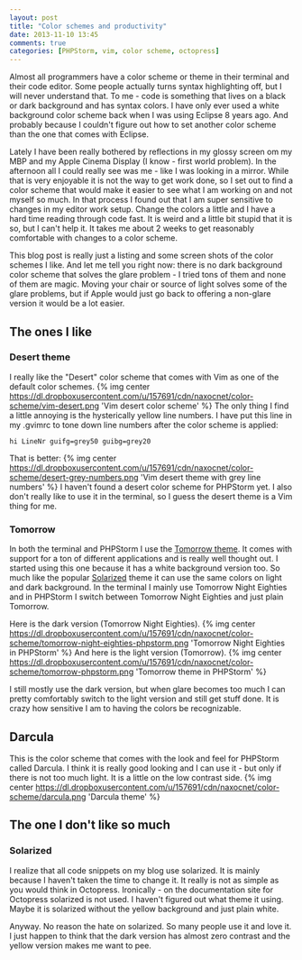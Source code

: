 ```yaml
---
layout: post
title: "Color schemes and productivity"
date: 2013-11-10 13:45
comments: true
categories: [PHPStorm, vim, color scheme, octopress]
---
```

Almost all programmers have a color scheme or theme in their terminal and their code editor. Some people actually turns syntax highlighting off, but I will never understand that. To me - code is something that lives on a black or dark background and has syntax colors. I have only ever used a white background color scheme back when I was using Eclipse 8 years ago. And probably because I couldn't figure out how to set another color scheme than the one that comes with Eclipse.

Lately I have been really bothered by reflections in my glossy screen om my MBP and my Apple Cinema Display (I know - first world problem). In the afternoon all I could really see was me - like I was looking in a mirror. While that is very enjoyable it is not the way to get work done, so I set out to find a color scheme that would make it easier to see what I am working on and not myself so much. In that process I found out that I am super sensitive to changes in my editor work setup. Change the colors a little and I have a hard time reading through code fast. It is weird and a little bit stupid that it is so, but I can't help it. It takes me about 2 weeks to get reasonably comfortable with changes to a color scheme. 

This blog post is really just a listing and some screen shots of the color schemes I like. And let me tell you right now: there is no dark background color scheme that solves the glare problem - I tried tons of them and none of them are magic. Moving your chair or source of light solves some of the glare problems, but if Apple would just go back to offering a non-glare version it would be a lot easier.

## The ones I like
### Desert theme
I really like the "Desert" color scheme that comes with Vim as one of the default color schemes.
{% img center https://dl.dropboxusercontent.com/u/157691/cdn/naxocnet/color-scheme/vim-desert.png 'Vim desert color scheme' %}
The only thing I find a little annoying is the hysterically yellow line numbers. I have put this line in my .gvimrc to tone down line numbers after the color scheme is applied:
``` vim
hi LineNr guifg=grey50 guibg=grey20
```
That is better:
{% img center https://dl.dropboxusercontent.com/u/157691/cdn/naxocnet/color-scheme/desert-grey-numbers.png 'Vim desert theme with grey line numbers' %}
I haven't found a desert color scheme for PHPStorm yet. I also don't really like to use it in the terminal, so I guess the desert theme is a Vim thing for me.

### Tomorrow
In both the terminal and PHPStorm I use the [Tomorrow theme](https://github.com/chriskempson/tomorrow-theme). It comes with support for a ton of different applications and is really well thought out. I started using this one because it has a white background version too. So much like the popular [Solarized](http://ethanschoonover.com/solarized) theme it can use the same colors on light and dark background.
In the terminal I mainly use Tomorrow Night Eighties and in PHPStorm I switch between Tomorrow Night Eighties and just plain Tomorrow.

Here is the dark version (Tomorrow Night Eighties).
{% img center https://dl.dropboxusercontent.com/u/157691/cdn/naxocnet/color-scheme/tomorrow-night-eighties-phpstorm.png 'Tomorrow Night Eighties in PHPStorm' %}
And here is the light version (Tomorrow).
{% img center https://dl.dropboxusercontent.com/u/157691/cdn/naxocnet/color-scheme/tomorrow-phpstorm.png 'Tomorrow theme in PHPStorm' %}

I still mostly use the dark version, but when glare becomes too much I can pretty comfortably switch to the light version and still get stuff done. It is crazy how sensitive I am to having the colors be recognizable.

## Darcula
This is the color scheme that comes with the look and feel for PHPStorm called Darcula. I think it is really good looking and I can use it - but only if there is not too much light. It is a little on the low contrast side.
{% img center https://dl.dropboxusercontent.com/u/157691/cdn/naxocnet/color-scheme/darcula.png 'Darcula theme' %}

## The one I don't like so much
### Solarized
I realize that all code snippets on my blog use solarized. It is mainly because I haven't taken the time to change it. It really is not as simple as you would think in Octopress. Ironically - on the documentation site for Octopress solarized is not used. I haven't figured out what theme it using. Maybe it is solarized without the yellow background and just plain white.

Anyway. No reason the hate on solarized. So many people use it and love it. I just happen to think that the dark version has almost zero contrast and the yellow version makes me want to pee.
